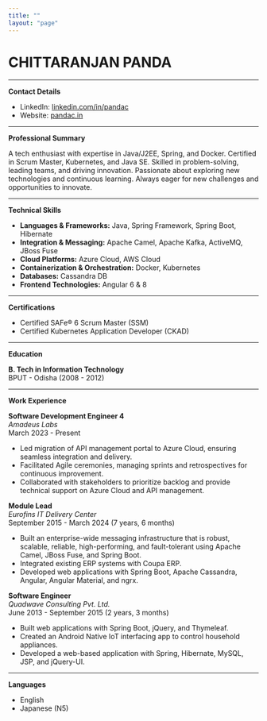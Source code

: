 ```yaml
---
title: ""
layout: "page"
---
```


# **CHITTARANJAN PANDA**

---

**Contact Details**

- LinkedIn: [linkedin.com/in/pandac](https://linkedin.com/in/pandac)
- Website: [pandac.in](https://www.pandac.in/)

---

**Professional Summary**

A tech enthusiast with expertise in Java/J2EE, Spring, and Docker. Certified in Scrum Master, Kubernetes, and Java SE. Skilled in problem-solving, leading teams, and driving innovation. Passionate about exploring new technologies and continuous learning. Always eager for new challenges and opportunities to innovate.

---

**Technical Skills**

- **Languages & Frameworks:** Java, Spring Framework, Spring Boot, Hibernate
- **Integration & Messaging:** Apache Camel, Apache Kafka, ActiveMQ, JBoss Fuse
- **Cloud Platforms:** Azure Cloud, AWS Cloud
- **Containerization & Orchestration:** Docker, Kubernetes
- **Databases:** Cassandra DB
- **Frontend Technologies:** Angular 6 & 8

---

**Certifications**

- Certified SAFe® 6 Scrum Master (SSM)
- Certified Kubernetes Application Developer (CKAD)

---

**Education**

**B. Tech in Information Technology**  
BPUT - Odisha (2008 - 2012)

---

**Work Experience**

**Software Development Engineer 4**  
*Amadeus Labs*  
March 2023 - Present
- Led migration of API management portal to Azure Cloud, ensuring seamless integration and delivery.
- Facilitated Agile ceremonies, managing sprints and retrospectives for continuous improvement.
- Collaborated with stakeholders to prioritize backlog and provide technical support on Azure Cloud and API management.

**Module Lead**  
*Eurofins IT Delivery Center*  
September 2015 - March 2024 (7 years, 6 months)
- Built an enterprise-wide messaging infrastructure that is robust, scalable, reliable, high-performing, and fault-tolerant using Apache Camel, JBoss Fuse, and Spring Boot.
- Integrated existing ERP systems with Coupa ERP.
- Developed web applications with Spring Boot, Apache Cassandra, Angular, Angular Material, and ngrx.

**Software Engineer**  
*Quadwave Consulting Pvt. Ltd.*  
June 2013 - September 2015 (2 years, 3 months)
- Built web applications with Spring Boot, jQuery, and Thymeleaf.
- Created an Android Native IoT interfacing app to control household appliances.
- Developed a web-based application with Spring, Hibernate, MySQL, JSP, and jQuery-UI.

---

**Languages**

- English
- Japanese (N5)